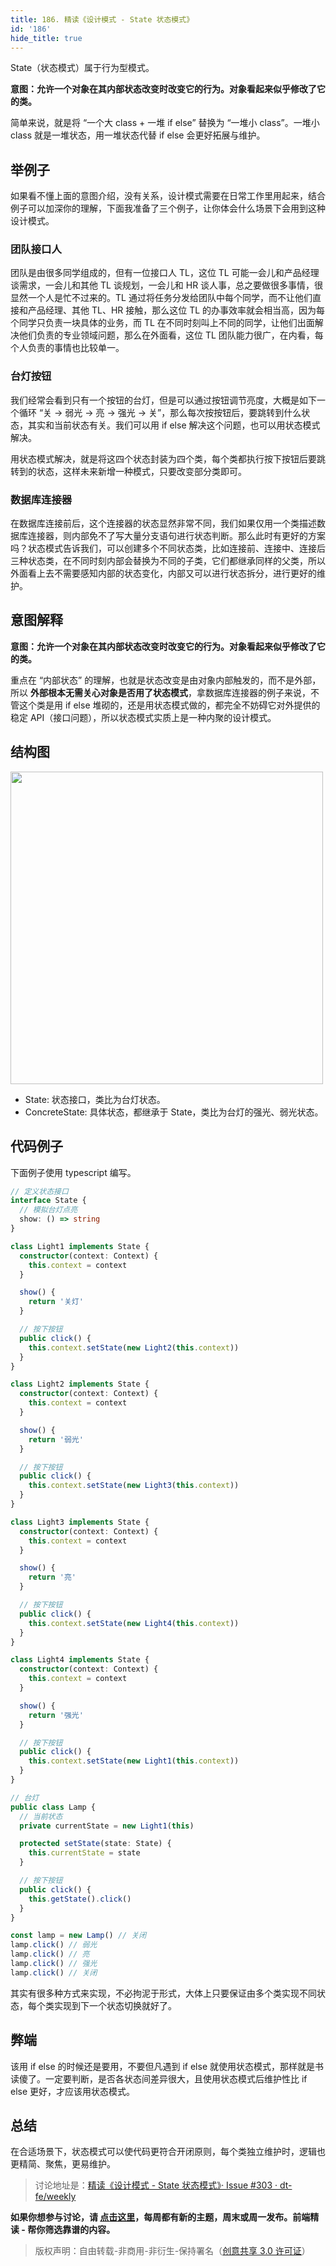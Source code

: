 ```yaml
---
title: 186. 精读《设计模式 - State 状态模式》
id: '186'
hide_title: true
---
```


State（状态模式）属于行为型模式。

**意图：允许一个对象在其内部状态改变时改变它的行为。对象看起来似乎修改了它的类。**

简单来说，就是将 “一个大 class + 一堆 if else” 替换为 “一堆小 class”。一堆小 class 就是一堆状态，用一堆状态代替 if else 会更好拓展与维护。

## 举例子

如果看不懂上面的意图介绍，没有关系，设计模式需要在日常工作里用起来，结合例子可以加深你的理解，下面我准备了三个例子，让你体会什么场景下会用到这种设计模式。

### 团队接口人

团队是由很多同学组成的，但有一位接口人 TL，这位 TL 可能一会儿和产品经理谈需求，一会儿和其他 TL 谈规划，一会儿和 HR 谈人事，总之要做很多事情，很显然一个人是忙不过来的。TL 通过将任务分发给团队中每个同学，而不让他们直接和产品经理、其他 TL、HR 接触，那么这位 TL 的办事效率就会相当高，因为每个同学只负责一块具体的业务，而 TL 在不同时刻叫上不同的同学，让他们出面解决他们负责的专业领域问题，那么在外面看，这位 TL 团队能力很广，在内看，每个人负责的事情也比较单一。

### 台灯按钮

我们经常会看到只有一个按钮的台灯，但是可以通过按钮调节亮度，大概是如下一个循环 “关 -> 弱光 -> 亮 -> 强光 -> 关”，那么每次按按钮后，要跳转到什么状态，其实和当前状态有关。我们可以用 if else 解决这个问题，也可以用状态模式解决。

用状态模式解决，就是将这四个状态封装为四个类，每个类都执行按下按钮后要跳转到的状态，这样未来新增一种模式，只要改变部分类即可。

### 数据库连接器

在数据库连接前后，这个连接器的状态显然非常不同，我们如果仅用一个类描述数据库连接器，则内部免不了写大量分支语句进行状态判断。那么此时有更好的方案吗？状态模式告诉我们，可以创建多个不同状态类，比如连接前、连接中、连接后三种状态类，在不同时刻内部会替换为不同的子类，它们都继承同样的父类，所以外面看上去不需要感知内部的状态变化，内部又可以进行状态拆分，进行更好的维护。

## 意图解释

**意图：允许一个对象在其内部状态改变时改变它的行为。对象看起来似乎修改了它的类。**

重点在 “内部状态” 的理解，也就是状态改变是由对象内部触发的，而不是外部，所以 **外部根本无需关心对象是否用了状态模式**，拿数据库连接器的例子来说，不管这个类是用 if else 堆砌的，还是用状态模式做的，都完全不妨碍它对外提供的稳定 API（接口问题），所以状态模式实质上是一种内聚的设计模式。

## 结构图

<img width="500" src="https://img.alicdn.com/imgextra/i1/O1CN01tbZ0bQ1w8xcUgbWTJ_!!6000000006264-2-tps-1350-486.png"/>

- State: 状态接口，类比为台灯状态。
- ConcreteState: 具体状态，都继承于 State，类比为台灯的强光、弱光状态。

## 代码例子

下面例子使用 typescript 编写。

```typescript
// 定义状态接口
interface State {
  // 模拟台灯点亮
  show: () => string
}

class Light1 implements State {
  constructor(context: Context) {
    this.context = context
  }

  show() {
    return '关灯'
  }

  // 按下按钮
  public click() {
    this.context.setState(new Light2(this.context))
  }
}

class Light2 implements State {
  constructor(context: Context) {
    this.context = context
  }

  show() {
    return '弱光'
  }

  // 按下按钮
  public click() {
    this.context.setState(new Light3(this.context))
  }
}

class Light3 implements State {
  constructor(context: Context) {
    this.context = context
  }

  show() {
    return '亮'
  }

  // 按下按钮
  public click() {
    this.context.setState(new Light4(this.context))
  }
}

class Light4 implements State {
  constructor(context: Context) {
    this.context = context
  }

  show() {
    return '强光'
  }

  // 按下按钮
  public click() {
    this.context.setState(new Light1(this.context))
  }
}

// 台灯
public class Lamp {
  // 当前状态
  private currentState = new Light1(this)

  protected setState(state: State) {
    this.currentState = state
  }

  // 按下按钮
  public click() {
    this.getState().click()
  }
}

const lamp = new Lamp() // 关闭
lamp.click() // 弱光
lamp.click() // 亮
lamp.click() // 强光
lamp.click() // 关闭
```

其实有很多种方式来实现，不必拘泥于形式，大体上只要保证由多个类实现不同状态，每个类实现到下一个状态切换就好了。

## 弊端

该用 if else 的时候还是要用，不要但凡遇到 if else 就使用状态模式，那样就是书读傻了。一定要判断，是否各状态间差异很大，且使用状态模式后维护性比 if else 更好，才应该用状态模式。

## 总结

在合适场景下，状态模式可以使代码更符合开闭原则，每个类独立维护时，逻辑也更精简、聚焦，更易维护。

> 讨论地址是：[精读《设计模式 - State 状态模式》· Issue #303 · dt-fe/weekly](https://github.com/dt-fe/weekly/issues/303)

**如果你想参与讨论，请 [点击这里](https://github.com/dt-fe/weekly)，每周都有新的主题，周末或周一发布。前端精读 - 帮你筛选靠谱的内容。**

> 版权声明：自由转载-非商用-非衍生-保持署名（[创意共享 3.0 许可证](https://creativecommons.org/licenses/by-nc-nd/3.0/deed.zh)）
